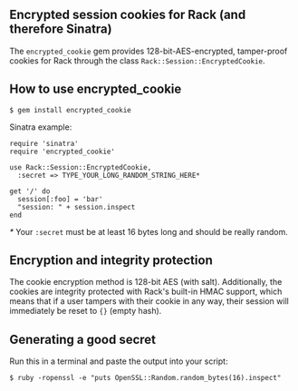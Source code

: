 ## Encrypted session cookies for Rack (and therefore Sinatra)

The `encrypted_cookie` gem provides 128-bit-AES-encrypted, tamper-proof cookies
for Rack through the class `Rack::Session::EncryptedCookie`.

## How to use encrypted\_cookie

    $ gem install encrypted_cookie

Sinatra example:

    require 'sinatra'
    require 'encrypted_cookie'
    
    use Rack::Session::EncryptedCookie,
      :secret => TYPE_YOUR_LONG_RANDOM_STRING_HERE*
    
    get '/' do
      session[:foo] = 'bar'
      "session: " + session.inspect
    end

_*_ Your `:secret` must be at least 16 bytes long and should be really random.

## Encryption and integrity protection

The cookie encryption method is 128-bit AES (with salt). Additionally, the
cookies are integrity protected with Rack's built-in HMAC support, which means
that if a user tampers with their cookie in any way, their session will
immediately be reset to `{}` (empty hash).

## Generating a good secret

Run this in a terminal and paste the output into your script:

    $ ruby -ropenssl -e "puts OpenSSL::Random.random_bytes(16).inspect"